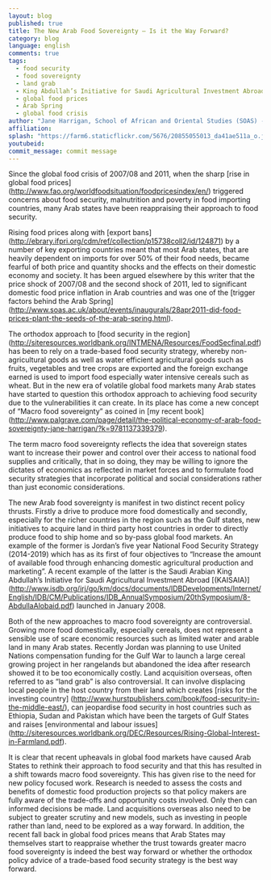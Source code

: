 ```yaml
---
layout: blog
published: true
title: The New Arab Food Sovereignty – Is it the Way Forward?
category: blog
language: english
comments: true
tags: 
  - food security
  - food sovereignty
  - land grab
  - King Abdullah’s Initiative for Saudi Agricultural Investment Abroad (KAISAIA)
  - global food prices
  - Arab Spring
  - global food crisis
author: "Jane Harrigan, School of African and Oriental Studies (SOAS) - University of London"
affiliation: 
splash: "https://farm6.staticflickr.com/5676/20855055013_da41ae511a_o.jpg"
youtubeid: 
commit_message: commit message
---
```

Since the global food crisis of 2007/08 and 2011, when the sharp [rise in global food prices] (http://www.fao.org/worldfoodsituation/foodpricesindex/en/) triggered concerns about food security, malnutrition and poverty in food importing countries, many Arab states have been reappraising their approach to food security. 
<!-- more -->
Rising food prices along with [export bans] (http://ebrary.ifpri.org/cdm/ref/collection/p15738coll2/id/124871) by a number of key exporting countries meant that most Arab states, that are heavily dependent on imports for over 50% of their food needs, became fearful of both price and quantity shocks and the effects on their domestic economy and society. It has been argued elsewhere by this writer that the price shock of 2007/08 and the second shock of 2011, led to significant domestic food price inflation in Arab countries and was one of the [trigger factors behind the Arab Spring] (http://www.soas.ac.uk/about/events/inaugurals/28apr2011-did-food-prices-plant-the-seeds-of-the-arab-spring.html).

The orthodox approach to [food security in the region] (http://siteresources.worldbank.org/INTMENA/Resources/FoodSecfinal.pdf) has been to rely on a trade-based food security strategy, whereby non-agricultural goods as well as water efficient agricultural goods such as fruits, vegetables and tree crops are exported and the foreign exchange earned is used to import food especially water intensive cereals such as wheat. But in the new era of volatile global food markets many Arab states have started to question this orthodox approach to achieving food security due to the vulnerabilities it can create. In its place has come a new concept of “Macro food sovereignty” as coined in [my recent book]   (http://www.palgrave.com/page/detail/the-political-economy-of-arab-food-sovereignty-jane-harrigan/?k=9781137339379). 

The term macro food sovereignty reflects the idea that sovereign states want to increase their power and control over their access to national food supplies and critically, that in so doing, they may be willing to ignore the dictates of economics as reflected in market forces and to formulate food security strategies that incorporate political and social considerations rather than just economic considerations. 

The new Arab food sovereignty is manifest in two distinct recent policy thrusts. Firstly a drive to produce more food domestically and secondly, especially for the richer countries in the region such as the Gulf states, new initiatives to acquire land in third party host countries in order to directly produce food to ship home and so by-pass global food markets. An example of the former is Jordan’s five year National Food Security Strategy (2014-2019) which has as its first of four objectives to “Increase the amount of available food through enhancing domestic agricultural production and marketing”. A recent example of the latter is the Saudi Arabian King Abdullah’s Initiative for Saudi Agricultural Investment Abroad [(KAISAIA)] (http://www.isdb.org/irj/go/km/docs/documents/IDBDevelopments/Internet/English/IDB/CM/Publications/IDB_AnnualSymposium/20thSymposium/8-AbdullaAlobaid.pdf)  launched in January 2008.        

Both of the new approaches to macro food sovereignty are controversial. Growing more food domestically, especially cereals, does not represent a sensible use of scare economic resources such as limited water and arable land in many Arab states. Recently Jordan was planning to use United Nations compensation funding for the Gulf War to launch a large cereal growing project in her rangelands but abandoned the idea after research showed it to be too economically costly. Land acquisition overseas, often referred to as “land grab” is also controversial. It can involve displacing local people in the host country from their land which creates [risks for the investing country] (http://www.hurstpublishers.com/book/food-security-in-the-middle-east/), can jeopardise food security in host countries such as Ethiopia, Sudan and Pakistan which have been the targets of Gulf States and raises [environmental and labour issues] (http://siteresources.worldbank.org/DEC/Resources/Rising-Global-Interest-in-Farmland.pdf).       

It is clear that recent upheavals in global food markets have caused Arab States to rethink their approach to food security and that this has resulted in a shift towards macro food sovereignty. This has given rise to the need for new policy focused work. Research is needed to assess the costs and benefits of domestic food production projects so that policy makers are fully aware of the trade-offs and opportunity costs involved. Only then can informed decisions be made. Land acquisitions overseas also need to be subject to greater scrutiny and new models, such as investing in people rather than land, need to be explored as a way forward. In addition, the recent fall back in global food prices means that Arab States may themselves start to reappraise whether the trust towards greater macro food sovereignty is indeed the best way forward or whether the orthodox policy advice of a trade-based food security strategy is the best way forward.